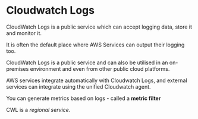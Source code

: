 # Cloudwatch Logs

CloudWatch Logs is a public service which can accept logging data, store it and monitor it.

It is often the default place where AWS Services can output their logging too.

CloudWatch Logs is a public service and can also be utilised in an on-premises environment and even from other public cloud platforms.

AWS services integrate automatically with Cloudwatch Logs, and external services can integrate using the unified Cloudwatch agent.

You can generate metrics based on logs - called a **metric filter**

CWL is a *regional service*.

